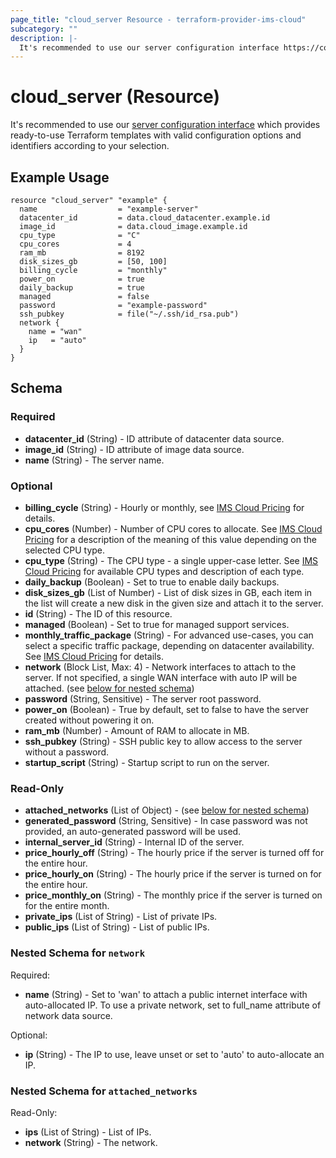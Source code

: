 ```yaml
---
page_title: "cloud_server Resource - terraform-provider-ims-cloud"
subcategory: ""
description: |-
  It's recommended to use our server configuration interface https://config.cloud.ims-network.net which provides ready to use Terraform templates with valid configuration options and identifiers according to your selection.
---
```


# cloud_server (Resource)

It's recommended to use our [server configuration interface](https://config.cloud.ims-network.net) which provides ready-to-use Terraform templates with valid configuration options and identifiers according to your selection.

## Example Usage

```hcl
resource "cloud_server" "example" {
  name                  = "example-server"
  datacenter_id         = data.cloud_datacenter.example.id
  image_id              = data.cloud_image.example.id
  cpu_type              = "C"
  cpu_cores             = 4
  ram_mb                = 8192
  disk_sizes_gb         = [50, 100]
  billing_cycle         = "monthly"
  power_on              = true
  daily_backup          = true
  managed               = false
  password              = "example-password"
  ssh_pubkey            = file("~/.ssh/id_rsa.pub")
  network {
    name = "wan"
    ip   = "auto"
  }
}
```

<!-- schema generated by tfplugindocs -->
## Schema

### Required

- **datacenter_id** (String) - ID attribute of datacenter data source.
- **image_id** (String) - ID attribute of image data source.
- **name** (String) - The server name.

### Optional

- **billing_cycle** (String) - Hourly or monthly, see [IMS Cloud Pricing](https://platform.cloud.ims-network.net/pricing) for details.
- **cpu_cores** (Number) - Number of CPU cores to allocate. See [IMS Cloud Pricing](https://platform.cloud.ims-network.net/pricing) for a description of the meaning of this value depending on the selected CPU type.
- **cpu_type** (String) - The CPU type - a single upper-case letter. See [IMS Cloud Pricing](https://platform.cloud.ims-network.net/pricing) for available CPU types and description of each type.
- **daily_backup** (Boolean) - Set to true to enable daily backups.
- **disk_sizes_gb** (List of Number) - List of disk sizes in GB, each item in the list will create a new disk in the given size and attach it to the server.
- **id** (String) - The ID of this resource.
- **managed** (Boolean) - Set to true for managed support services.
- **monthly_traffic_package** (String) - For advanced use-cases, you can select a specific traffic package, depending on datacenter availability. See [IMS Cloud Pricing](https://platform.cloud.ims-network.net/pricing) for details.
- **network** (Block List, Max: 4) - Network interfaces to attach to the server. If not specified, a single WAN interface with auto IP will be attached. (see [below for nested schema](#nestedblock--network))
- **password** (String, Sensitive) - The server root password.
- **power_on** (Boolean) - True by default, set to false to have the server created without powering it on.
- **ram_mb** (Number) - Amount of RAM to allocate in MB.
- **ssh_pubkey** (String) - SSH public key to allow access to the server without a password.
- **startup_script** (String) - Startup script to run on the server.

### Read-Only

- **attached_networks** (List of Object) - (see [below for nested schema](#nestedatt--attached_networks))
- **generated_password** (String, Sensitive) - In case password was not provided, an auto-generated password will be used.
- **internal_server_id** (String) - Internal ID of the server.
- **price_hourly_off** (String) - The hourly price if the server is turned off for the entire hour.
- **price_hourly_on** (String) - The hourly price if the server is turned on for the entire hour.
- **price_monthly_on** (String) - The monthly price if the server is turned on for the entire month.
- **private_ips** (List of String) - List of private IPs.
- **public_ips** (List of String) - List of public IPs.

<a id="nestedblock--network"></a>
### Nested Schema for `network`

Required:

- **name** (String) - Set to 'wan' to attach a public internet interface with auto-allocated IP. To use a private network, set to full_name attribute of network data source.

Optional:

- **ip** (String) - The IP to use, leave unset or set to 'auto' to auto-allocate an IP.

<a id="nestedatt--attached_networks"></a>
### Nested Schema for `attached_networks`

Read-Only:

- **ips** (List of String) - List of IPs.
- **network** (String) - The network.